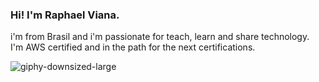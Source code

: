 ### Hi! I'm Raphael Viana.

i'm from Brasil and i'm passionate for teach, learn and share technology.<br>
I'm AWS certified and in the path for the next certifications.<br>

![giphy-downsized-large](https://user-images.githubusercontent.com/123553646/217611931-0283583d-d7df-432f-8153-d122cf9eb239.gif)
